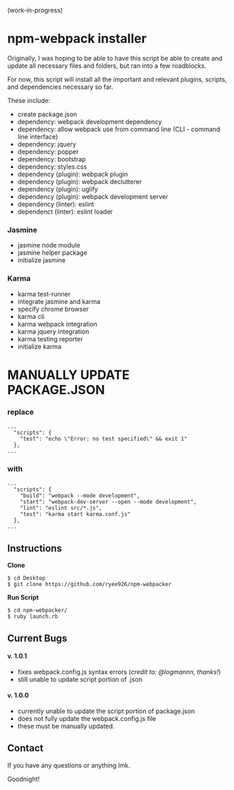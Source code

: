 (work-in-progress)

# npm-webpack installer

Originally, I was hoping to be able to have this script be able to create and update all necessary files and folders, but ran into a few roadblocks.

For now, this script will install all the important and relevant plugins, scripts, and dependencies necessary so far.

These include:

- create package.json
- dependency: webpack development dependency
- dependency: allow webpack use from command line (CLI - command line interface)
- dependency: jquery
- dependency: popper
- dependency: bootstrap
- dependency: styles.css
- dependency (plugin): webpack plugin
- dependency (plugin): webpack declutterer
- dependency (plugin): uglify
- dependency (plugin): webpack development server
- dependency (linter): eslint
- dependenct (linter): eslint loader

### Jasmine

- jasmine node module
- jasmine helper package
- initialize jasmine

### Karma

- karma test-runner
- integrate jasmine and karma
- specify chrome browser
- karma cli
- karma webpack integration
- karma jquery integration
- karma testing reporter
- initialize karma

# MANUALLY UPDATE PACKAGE.JSON

### replace
```
...
  "scripts": {
    "test": "echo \"Error: no test specified\" && exit 1"
  },
...
```
### with
```
...
  "scripts": {
    "build": "webpack --mode development",
    "start": "webpack-dev-server --open --mode development",
    "lint": "eslint src/*.js",
    "test": "karma start karma.conf.js"
  },
...
```

## Instructions

**Clone**
```
$ cd Desktop
$ git clone https://github.com/ryee926/npm-webpacker
```


**Run Script**
```
$ cd npm-webpacker/
$ ruby launch.rb
```

## Current Bugs

#### v. 1.0.1
- fixes webpack.config.js syntax errors (*credit to: @logmannn, thanks!*)
- still unable to update script portion of .json

#### v. 1.0.0
- currently unable to update the script portion of package.json
- does not fully update the webpack.config.js file
- these must be manually updated.

## Contact
If you have any questions or anything lmk.

Goodnight!
